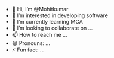 - 👋 Hi, I’m @Mohitkumar
- 👀 I’m interested in developing software 
- 🌱 I’m currently learning MCA
- 💞️ I’m looking to collaborate on ...
- 📫 How to reach me ...
- 😄 Pronouns: ...
- ⚡ Fun fact: ...

<!---
Mohitkumar0771/Mohitkumar0771 is a ✨ special ✨ repository because its `README.md` (this file) appears on your GitHub profile.
You can click the Preview link to take a look at your changes.
--->
